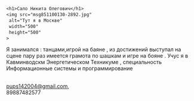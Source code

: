 <!DOCTYPE html>
<html lang="en">
<head>
    <meta charset="UTF-8">
    <meta http-equiv="X-UA-Compatible" content="IE=edge">
    <meta name="viewport" content="width=device-width, initial-scale=1.0">
    <title>index.html</title>
</head>
<body>
  
    <h1>Сало Никита Олегович</h1>
    <img src="msg851100130-2892.jpg"
     alt="Тут я в Москве"
     width="500"
     height="500"
    >
  <centr>  <p>Я занимался : танцами,игрой на баяне ,
         из достижений выступал на сцене пару раз имеется грамота по шашкам и игре на бояне .
        Учус я в Кавминводскм Энергетическом Техникуме ,
         специальность Информационные системы и программирование</p>
        <br>pups142004@gmail.com, 
        <br>89887482577
</centr>
    </body>
</html>
